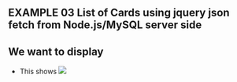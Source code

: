 ## EXAMPLE 03 List of Cards using jquery json fetch from Node.js/MySQL server side

## We want to display

* This shows
	![](../images/03_listOfCardsWithBackendNodeJSMySQL.png)

	




